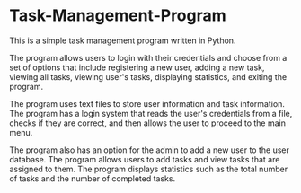 # Task-Management-Program	

This is a simple task management program written in Python. 

The program allows users to login with their credentials and choose from a set of options that include registering a new user, adding a new task, viewing all tasks, viewing user's tasks, displaying statistics, and exiting the program. 

The program uses text files to store user information and task information. The program has a login system that reads the user's credentials from a file, checks if they are correct, and then allows the user to proceed to the main menu. 

The program also has an option for the admin to add a new user to the user database. The program allows users to add tasks and view tasks that are assigned to them. The program displays statistics such as the total number of tasks and the number of completed tasks.

